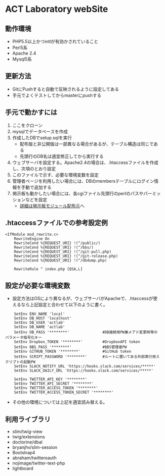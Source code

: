# ACT Laboratory webSite


## 動作環境
- PHP5.5以上かつintlが有効かされていること
- Perl5系
- Apache 2.4
- Mysql5系

## 更新方法
- GitにPushすると自動で反映されるように設定してある
- 手元でよくテストしてからmasterにpushする

## 手元で動かすには
1. ここをクローン
1. mysqlでデータベースを作成
1. 作成したDBでsetup.sqlを実行
	- 配布版と非公開版は一部異なる場合があるが、テーブル構造は同じである
	- 先頭行のDB名は適宜修正してから実行する
1. ウェブサーバを設定する。Apache2.4の場合は、.htaccessファイルを作成し、次項のとおり設定
1. このファイルで示す、必要な環境変数を設定
1. 管理者ページを利用したい場合には、DBのmembersテーブルにログイン情報を手動で追加する
1. 掲示板も動かしたい場合には、各cgiファイル先頭行のperlのパスやパーミッションなどを設定
	- [詳細は掲示板モジュール配布元](https://www.kent-web.com/bbs/light.html)へ

## .htaccessファイルでの参考設定例
```
<IfModule mod_rewrite.c>
	RewriteEngine On
	RewriteCond %{REQUEST_URI} !(^/public/)
	RewriteCond %{REQUEST_URI} !(^/bbs/)
	RewriteCond %{REQUEST_URI} !(^/git-pull.php)
	RewriteCond %{REQUEST_URI} !(^/git-release.php)
	RewriteCond %{REQUEST_URI} !(^/dbdump.php)

	RewriteRule ^ index.php [QSA,L]
```

## 設定が必要な環境変数
- 設定方法はOSにより異なるが、ウェブサーバがApacheで、.htaccessが使えるなら上記設定と合わせて以下のように書く。
```
	SetEnv ENV_NAME 'local'
	SetEnv DB_HOST 'localhost'
	SetEnv DB_USER 'actlab'
	SetEnv DB_NAME 'actlab'
	SetEnv DB_PASS '********'				#DB接続用PW兼メアド変更時等のパラメータ暗号化キー
	SetEnv Dropbox_TOKEN '********'			#DropboxAPI token
	SetEnv BBS_PASS '********'				#BBS管理者PW
	SetEnv GITHUB_TOKEN '********'			#GitHub token
	SetEnv SCRIPT_PASSWORD '********'		#ルートに置いてある外部実行用スクリプトの起動PW
	SetEnv SLACK_NOTIFY_URL 'https://hooks.slack.com/services/*****'
	SetEnv SLACK_DAILY_URL 'https://hooks.slack.com/services/*****'

	SetEnv TWITTER_API_KEY '********'
	SetEnv TWITTER_API_SECRET '********'
	SetEnv TWITTER_ACCESS_TOKEN '********'
	SetEnv TWITTER_ACCESS_TOKEN_SECRET '********'
```
- その他の環境については上記を適宜読み替える。

## 利用ライブラリ
- slim/twig-view
- twig/extensions
- doctorine/dbal
- bryanjhv/slim-session
- Bootstrap4
- abraham/twitteroauth
- nojimage/twitter-text-php
- lightboard
